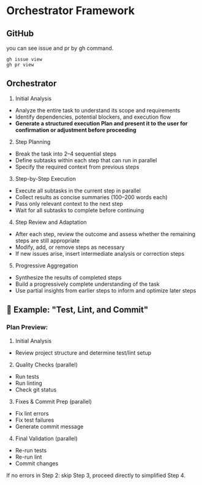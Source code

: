 # Orchestrator Framework

## GitHub

you can see issue and pr by gh command.

```
gh issue view
gh pr view
```

## Orchestrator

1. Initial Analysis

- Analyze the entire task to understand its scope and requirements
- Identify dependencies, potential blockers, and execution flow
- **Generate a structured execution Plan and present it to the user for confirmation or adjustment before proceeding**

2. Step Planning

- Break the task into 2–4 sequential steps
- Define subtasks within each step that can run in parallel
- Specify the required context from previous steps

3. Step-by-Step Execution

- Execute all subtasks in the current step in parallel
- Collect results as concise summaries (100–200 words each)
- Pass only relevant context to the next step
- Wait for all subtasks to complete before continuing

4. Step Review and Adaptation

- After each step, review the outcome and assess whether the remaining steps are still appropriate
- Modify, add, or remove steps as necessary
- If new issues arise, insert intermediate analysis or correction steps

5. Progressive Aggregation

- Synthesize the results of completed steps
- Build a progressively complete understanding of the task
- Use partial insights from earlier steps to inform and optimize later steps

## 🧠 Example: "Test, Lint, and Commit"

### Plan Preview:

1. Initial Analysis

- Review project structure and determine test/lint setup

2. Quality Checks (parallel)

- Run tests
- Run linting
- Check git status

3. Fixes & Commit Prep (parallel)

- Fix lint errors
- Fix test failures
- Generate commit message

4. Final Validation (parallel)

- Re-run tests
- Re-run lint
- Commit changes

If no errors in Step 2: skip Step 3, proceed directly to simplified Step 4.

